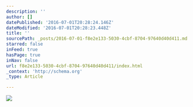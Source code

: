 ```yaml
---
description: ''
author: []
datePublished: '2016-07-01T20:28:24.146Z'
dateModified: '2016-07-01T20:28:23.448Z'
title: ''
sourcePath: _posts/2016-07-01-f8e2e133-5030-4cbf-8704-97640d40d411.md
starred: false
inFeed: true
hasPage: true
inNav: false
url: f8e2e133-5030-4cbf-8704-97640d40d411/index.html
_context: 'http://schema.org'
_type: Article

---
```

![](https://the-grid-user-content.s3-us-west-2.amazonaws.com/947f36b1-8d66-4fc6-8154-0cf4edb8ea4c.jpg)
